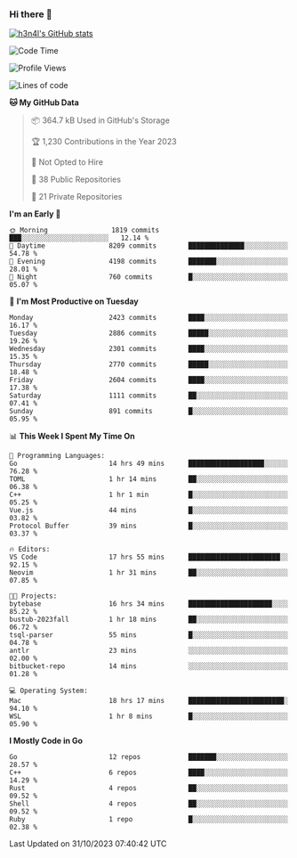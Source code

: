 ### Hi there 👋

[![h3n4l's GitHub stats](https://github-readme-stats.vercel.app/api?username=h3n4l&count_private=true&show_icons=true&theme=radical)](https://github.com/h3n4l/github-readme-stats)

<!--START_SECTION:waka-->
![Code Time](http://img.shields.io/badge/Code%20Time-1%2C661%20hrs%2056%20mins-blue)

![Profile Views](http://img.shields.io/badge/Profile%20Views-0-blue)

![Lines of code](https://img.shields.io/badge/From%20Hello%20World%20I%27ve%20Written-3.9%20million%20lines%20of%20code-blue)

**🐱 My GitHub Data** 

> 📦 364.7 kB Used in GitHub's Storage 
 > 
> 🏆 1,230 Contributions in the Year 2023
 > 
> 🚫 Not Opted to Hire
 > 
> 📜 38 Public Repositories 
 > 
> 🔑 21 Private Repositories 
 > 
**I'm an Early 🐤** 

```text
🌞 Morning                1819 commits        ███░░░░░░░░░░░░░░░░░░░░░░   12.14 % 
🌆 Daytime                8209 commits        ██████████████░░░░░░░░░░░   54.78 % 
🌃 Evening                4198 commits        ███████░░░░░░░░░░░░░░░░░░   28.01 % 
🌙 Night                  760 commits         █░░░░░░░░░░░░░░░░░░░░░░░░   05.07 % 
```
📅 **I'm Most Productive on Tuesday** 

```text
Monday                   2423 commits        ████░░░░░░░░░░░░░░░░░░░░░   16.17 % 
Tuesday                  2886 commits        █████░░░░░░░░░░░░░░░░░░░░   19.26 % 
Wednesday                2301 commits        ████░░░░░░░░░░░░░░░░░░░░░   15.35 % 
Thursday                 2770 commits        █████░░░░░░░░░░░░░░░░░░░░   18.48 % 
Friday                   2604 commits        ████░░░░░░░░░░░░░░░░░░░░░   17.38 % 
Saturday                 1111 commits        ██░░░░░░░░░░░░░░░░░░░░░░░   07.41 % 
Sunday                   891 commits         █░░░░░░░░░░░░░░░░░░░░░░░░   05.95 % 
```


📊 **This Week I Spent My Time On** 

```text
💬 Programming Languages: 
Go                       14 hrs 49 mins      ███████████████████░░░░░░   76.28 % 
TOML                     1 hr 14 mins        ██░░░░░░░░░░░░░░░░░░░░░░░   06.38 % 
C++                      1 hr 1 min          █░░░░░░░░░░░░░░░░░░░░░░░░   05.25 % 
Vue.js                   44 mins             █░░░░░░░░░░░░░░░░░░░░░░░░   03.82 % 
Protocol Buffer          39 mins             █░░░░░░░░░░░░░░░░░░░░░░░░   03.37 % 

🔥 Editors: 
VS Code                  17 hrs 55 mins      ███████████████████████░░   92.15 % 
Neovim                   1 hr 31 mins        ██░░░░░░░░░░░░░░░░░░░░░░░   07.85 % 

🐱‍💻 Projects: 
bytebase                 16 hrs 34 mins      █████████████████████░░░░   85.22 % 
bustub-2023fall          1 hr 18 mins        ██░░░░░░░░░░░░░░░░░░░░░░░   06.72 % 
tsql-parser              55 mins             █░░░░░░░░░░░░░░░░░░░░░░░░   04.78 % 
antlr                    23 mins             ░░░░░░░░░░░░░░░░░░░░░░░░░   02.00 % 
bitbucket-repo           14 mins             ░░░░░░░░░░░░░░░░░░░░░░░░░   01.28 % 

💻 Operating System: 
Mac                      18 hrs 17 mins      ████████████████████████░   94.10 % 
WSL                      1 hr 8 mins         █░░░░░░░░░░░░░░░░░░░░░░░░   05.90 % 
```

**I Mostly Code in Go** 

```text
Go                       12 repos            ███████░░░░░░░░░░░░░░░░░░   28.57 % 
C++                      6 repos             ████░░░░░░░░░░░░░░░░░░░░░   14.29 % 
Rust                     4 repos             ██░░░░░░░░░░░░░░░░░░░░░░░   09.52 % 
Shell                    4 repos             ██░░░░░░░░░░░░░░░░░░░░░░░   09.52 % 
Ruby                     1 repo              █░░░░░░░░░░░░░░░░░░░░░░░░   02.38 % 
```




 Last Updated on 31/10/2023 07:40:42 UTC
<!--END_SECTION:waka-->

